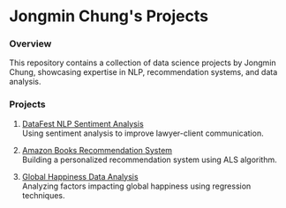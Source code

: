 # Jongmin Chung's Projects

### Overview
This repository contains a collection of data science projects by Jongmin Chung, showcasing expertise in NLP, recommendation systems, and data analysis.

### Projects
1. [DataFest NLP Sentiment Analysis](datafest-nlp-project/README.md)  
   Using sentiment analysis to improve lawyer-client communication.

2. [Amazon Books Recommendation System](amazon-recommendation/README.md)  
   Building a personalized recommendation system using ALS algorithm.

3. [Global Happiness Data Analysis](global-happiness/README.md)  
   Analyzing factors impacting global happiness using regression techniques.

